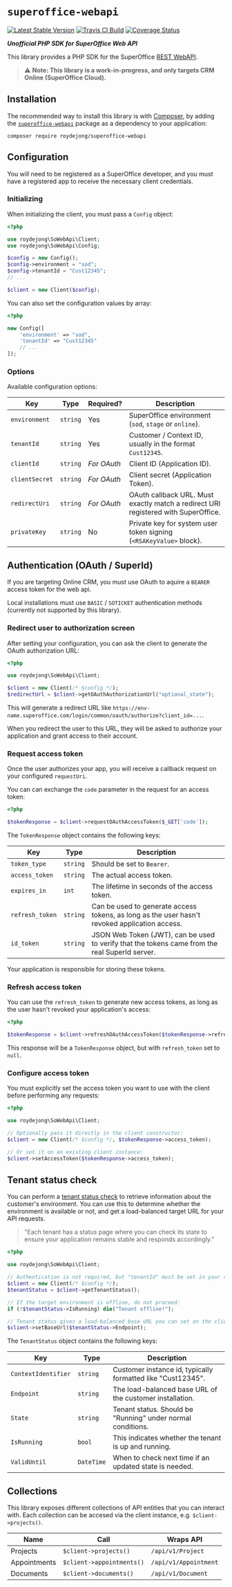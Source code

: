 # `superoffice-webapi`

[![Latest Stable Version](https://poser.pugx.org/roydejong/superoffice-webapi/version)](https://packagist.org/packages/roydejong/superoffice-webapi)
[![Travis CI Build](https://travis-ci.org/roydejong/superoffice-webapi-php-sdk.svg?branch=master)](https://travis-ci.org/github/roydejong/superoffice-webapi-php-sdk)
[![Coverage Status](https://coveralls.io/repos/github/roydejong/superoffice-webapi-php-sdk/badge.svg)](https://coveralls.io/github/roydejong/superoffice-webapi-php-sdk)

***Unofficial PHP SDK for SuperOffice Web API***

This library provides a PHP SDK for the SuperOffice [REST WebAPI](https://community.superoffice.com/documentation/sdk/SO.NetServer.Web.Services/html/Reference-WebAPI-REST-REST.htm).

> ⚠ **Note: This library is a work-in-progress, and only targets CRM Online (SuperOffice Cloud).**

## Installation
The recommended way to install this library is with [Composer](http://getcomposer.org/), by adding the [`superoffice-webapi`](https://packagist.org/packages/roydejong/superoffice-webapi) package as a dependency to your application:

    composer require roydejong/superoffice-webapi
    
## Configuration

You will need to be registered as a SuperOffice developer, and you must have a registered app to receive the necessary client credentials.

### Initializing

When initializing the client, you must pass a `Config` object:

```php
<?php

use roydejong\SoWebApi\Client;
use roydejong\SoWebApi\Config;

$config = new Config();
$config->environment = "sod";
$config->tenantId = "Cust12345";
// ...

$client = new Client($config);
```

You can also set the configuration values by array:

```php
<?php

new Config([
    'environment' => "sod",
    'tenantId' => "Cust12345"
    // ...
]);
```

### Options
Available configuration options:

|Key|Type|Required?|Description|
|---|----|--------|-----------|
|`environment`|`string`|Yes|SuperOffice environment (`sod`, `stage` or `online`).|
|`tenantId`|`string`|Yes|Customer / Context ID, usually in the format `Cust12345`.|
|`clientId`|`string`|*For OAuth*|Client ID (Application ID).|
|`clientSecret`|`string`|*For OAuth*|Client secret (Application Token).|
|`redirectUri`|`string`|*For OAuth*|OAuth callback URL. Must exactly match a redirect URI registered with SuperOffice.|
|`privateKey`|`string`|No|Private key for system user token signing (`<RSAKeyValue>` block).|

## Authentication (OAuth / SuperId)
If you are targeting Online CRM, you must use OAuth to aquire a `BEARER` access token for the web api.

Local installations must use `BASIC` / `SOTICKET` authentication methods (currently not supported by this library).

### Redirect user to authorization screen
After setting your configuration, you can ask the client to generate the OAuth authorization URL:

```php
<?php 

use roydejong\SoWebApi\Client;

$client = new Client(/* $config */);
$redirectUrl = $client->getOAuthAuthorizationUrl("optional_state");
````

This will generate a redirect URL like `https://env-name.superoffice.com/login/common/oauth/authorize?client_id=...`.

When you redirect the user to this URL, they will be asked to authorize your application and grant access to their account.

### Request access token 
Once the user authorizes your app, you will receive a callback request on your configured `requestUri`.

You can can exchange the `code` parameter in the request for an access token:

```php
<?php

$tokenResponse = $client->requestOAuthAccessToken($_GET['code']);
```

The `TokenResponse` object contains the following keys:

|Key|Type|Description|
|---|----|-----------|
|`token_type`|`string`|Should be set to `Bearer`.|
|`access_token`|`string`|The actual access token.|
|`expires_in`|`int`|The lifetime in seconds of the access token.|
|`refresh_token`|`string`|Can be used to generate access tokens, as long as the user hasn't revoked application access.|
|`id_token`|`string`|JSON Web Token (JWT), can be used to verify that the tokens came from the real SuperId server.|

Your application is responsible for storing these tokens.

### Refresh access token
You can use the `refresh_token` to generate new access tokens, as long as the user hasn't revoked your application's access:

 
```php
<?php

$tokenResponse = $client->refreshOAuthAccessToken($tokenResponse->refresh_token);
```

This response will be a `TokenResponse` object, but with `refresh_token` set to `null`.

### Configure access token
You must explicitly set the access token you want to use with the client before performing any requests:

```php
<?php

use roydejong\SoWebApi\Client;

// Optionally pass it directly in the client constructor:
$client = new Client(/* $config */, $tokenResponse->access_token);

// Or set it on an existing client instance:
$client->setAccessToken($tokenResponse->access_token);
``` 

## Tenant status check
You can perform a [tenant status check](https://community.superoffice.com/en/developer/create-apps/how-to/develop/check-tenant-status/) to retrieve information about the customer's environment. You can use this to determine whether the environment is available or not, and get a load-balanced target URL for your API requests. 

> "Each tenant has a status page where you can check its state to ensure your application remains stable and responds accordingly."

```php
<?php

use roydejong\SoWebApi\Client;

// Authentication is not required, but "tenantId" must be set in your config.
$client = new Client(/* $config */);
$tenantStatus = $client->getTenantStatus();

// If the target environment is offline, do not proceed:
if (!$tenantStatus->IsRunning) die("Tenant offline!");

// Tenant status gives a load-balanced base URL you can set on the client:
$client->setBaseUrl($tenantStatus->Endpoint);
```

The `TenantStatus` object contains the following keys: 

|Key|Type|Description|
|---|----|-----------|
|`ContextIdentifier`|`string`|Customer instance id, typically formatted like "Cust12345".|
|`Endpoint`|`string`|The load-balanced base URL of the customer installation.|
|`State`|`string`|Tenant status. Should be "Running" under normal conditions.|
|`IsRunning`|`bool`|This indicates whether the tenant is up and running.|
|`ValidUntil`|`DateTime`|When to check next time if an updated state is needed.|

## Collections
This library exposes different collections of API entities that you can interact with. Each collection can be accesed via the client instance, e.g. `$client->projects()`.

|Name|Call|Wraps API|
|----|----|---|
|Projects|`$client->projects()`|`/api/v1/Project`|
|Appointments|`$client->appointments()`|`/api/v1/Appointment`|
|Documents|`$client->documents()`|`/api/v1/Document`|
